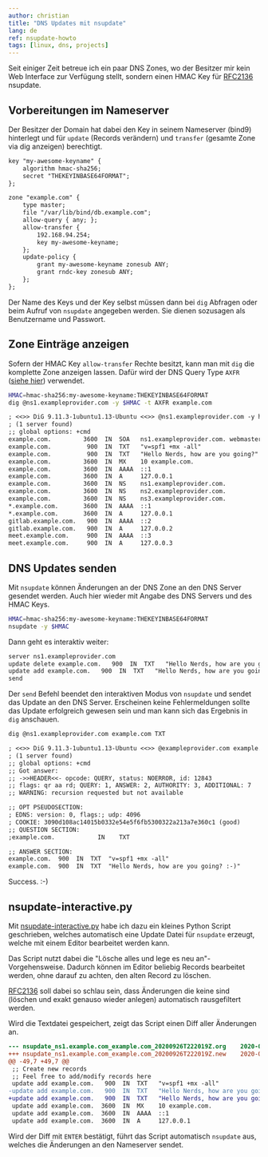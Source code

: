```yaml
---
author: christian
title: "DNS Updates mit nsupdate"
lang: de
ref: nsupdate-howto
tags: [linux, dns, projects]
---
```


Seit einiger Zeit betreue ich ein paar DNS Zones, wo der Besitzer
mir kein Web Interface zur Verfügung stellt, sondern einen
HMAC Key für [RFC2136][rfc2136] nsupdate.

[rfc2136]: https://tools.ietf.org/html/rfc2136
[axfr]: https://en.wikipedia.org/wiki/DNS_zone_transfer

## Vorbereitungen im Nameserver

Der Besitzer der Domain hat dabei den Key in seinem Nameserver
(bind9) hinterlegt und für `update` (Records verändern)
und `transfer` (gesamte Zone via dig anzeigen) berechtigt.

```txt
key "my-awesome-keyname" {
    algorithm hmac-sha256;
    secret "THEKEYINBASE64FORMAT";
};

zone "example.com" {
    type master;
    file "/var/lib/bind/db.example.com";
    allow-query { any; };
    allow-transfer {
        192.168.94.254;
        key my-awesome-keyname;
    };
    update-policy {
        grant my-awesome-keyname zonesub ANY;
        grant rndc-key zonesub ANY;
    };
};
```

Der Name des Keys und der Key selbst müssen dann bei `dig` Abfragen
oder beim Aufruf von `nsupdate` angegeben werden. Sie dienen sozusagen
als Benutzername und Passwort.

## Zone Einträge anzeigen

Sofern der HMAC Key `allow-transfer` Rechte besitzt, kann man
mit `dig` die komplette Zone anzeigen lassen.
Dafür wird der DNS Query Type `AXFR` ([siehe hier][axfr]) verwendet.

```sh
HMAC=hmac-sha256:my-awesome-keyname:THEKEYINBASE64FORMAT
dig @ns1.exampleprovider.com -y $HMAC -t AXFR example.com
```

```txt
; <<>> DiG 9.11.3-1ubuntu1.13-Ubuntu <<>> @ns1.exampleprovider.com -y hmac-sha256 -t AXFR example.com
; (1 server found)
;; global options: +cmd
example.com.         3600  IN  SOA   ns1.exampleprovider.com. webmaster.exampleprovider.com. 2020051216 3600 900 2419200 60
example.com.          900  IN  TXT   "v=spf1 +mx -all"
example.com.          900  IN  TXT   "Hello Nerds, how are you going?"
example.com.         3600  IN  MX    10 example.com.
example.com.         3600  IN  AAAA  ::1
example.com.         3600  IN  A     127.0.0.1
example.com.         3600  IN  NS    ns1.exampleprovider.com.
example.com.         3600  IN  NS    ns2.exampleprovider.com.
example.com.         3600  IN  NS    ns3.exampleprovider.com.
*.example.com.       3600  IN  AAAA  ::1
*.example.com.       3600  IN  A     127.0.0.1
gitlab.example.com.   900  IN  AAAA  ::2
gitlab.example.com.   900  IN  A     127.0.0.2
meet.example.com.     900  IN  AAAA  ::3
meet.example.com.     900  IN  A     127.0.0.3
```

## DNS Updates senden

Mit `nsupdate` können Änderungen an der DNS Zone an den DNS Server
gesendet werden. Auch hier wieder mit Angabe des DNS Servers und des
HMAC Keys.

```sh
HMAC=hmac-sha256:my-awesome-keyname:THEKEYINBASE64FORMAT
nsupdate -y $HMAC
```

Dann geht es interaktiv weiter:

```txt
server ns1.exampleprovider.com
update delete example.com.   900  IN  TXT   "Hello Nerds, how are you going?"
update add example.com.   900  IN  TXT   "Hello Nerds, how are you going? :-)"
send
```

Der `send` Befehl beendet den interaktiven Modus von `nsupdate` und sendet
das Update an den DNS Server. Erscheinen keine Fehlermeldungen sollte
das Update erfolgreich gewesen sein und man kann sich das Ergebnis in `dig`
anschauen.

```sh
dig @ns1.exampleprovider.com example.com TXT
```

```txt
; <<>> DiG 9.11.3-1ubuntu1.13-Ubuntu <<>> @exampleprovider.com example.com TXT
; (1 server found)
;; global options: +cmd
;; Got answer:
;; ->>HEADER<<- opcode: QUERY, status: NOERROR, id: 12843
;; flags: qr aa rd; QUERY: 1, ANSWER: 2, AUTHORITY: 3, ADDITIONAL: 7
;; WARNING: recursion requested but not available

;; OPT PSEUDOSECTION:
; EDNS: version: 0, flags:; udp: 4096
; COOKIE: 3090d108ac14015b0332e54e5f6fb5300322a213a7e360c1 (good)
;; QUESTION SECTION:
;example.com.            IN    TXT

;; ANSWER SECTION:
example.com.  900  IN  TXT  "v=spf1 +mx -all"
example.com.  900  IN  TXT  "Hello Nerds, how are you going? :-)"
```

Success. :-)

## nsupdate-interactive.py

Mit [nsupdate-interactive.py](https://github.com/perryflynn/nsupdate-interactive)
habe ich dazu ein kleines Python Script geschrieben, welches automatisch eine
Update Datei für `nsupdate` erzeugt, welche mit einem Editor bearbeitet werden kann.

Das Script nutzt dabei die "Lösche alles und lege es neu an"-Vorgehensweise. Dadurch
können im Editor beliebig Records bearbeitet werden, ohne darauf zu achten,
den alten Record zu löschen.

[RFC2136][rfc2136] soll dabei so schlau sein, dass Änderungen die keine sind (löschen und
exakt genauso wieder anlegen) automatisch rausgefiltert werden.

Wird die Textdatei gespeichert, zeigt das Script einen Diff aller Änderungen an.

```diff
--- nsupdate_ns1.example.com_example.com_20200926T222019Z.org    2020-09-26 22:20:19.369097326 +0200
+++ nsupdate_ns1.example.com_example.com_20200926T222019Z.new    2020-09-26 22:20:33.768947883 +0200
@@ -49,7 +49,7 @@
 ;; Create new records
 ;; Feel free to add/modify records here
 update add example.com.   900  IN  TXT   "v=spf1 +mx -all"
-update add example.com.   900  IN  TXT   "Hello Nerds, how are you going?"
+update add example.com.   900  IN  TXT   "Hello Nerds, how are you going? :-)"
 update add example.com.  3600  IN  MX    10 example.com.
 update add example.com.  3600  IN  AAAA  ::1
 update add example.com.  3600  IN  A     127.0.0.1
```

Wird der Diff mit `ENTER` bestätigt, führt das Script automatisch `nsupdate` aus, welches die
Änderungen an den Nameserver sendet.
